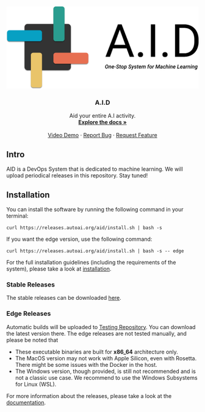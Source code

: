 <!-- PROJECT LOGO -->
<br />
<p align="center">
  <a href="https://github.com/autoai-org/aid">
    <img src="assets/logo_transparent.png" alt="Logo" width="540">
  </a>

  <h3 align="center">A.I.D</h3>

  <p align="center">
    Aid your entire A.I activity.
    <br />
    <a href="https://aid.autoai.org"><strong>Explore the docs »</strong></a>
    <br />
    <br />
    <a href="https://www.youtube.com/watch?v=0TU28hkx7KE">Video Demo</a>
    ·
    <a href="https://github.com/autoai-org/aid/issues">Report Bug</a>
    ·
    <a href="https://github.com/autoai-org/aid/issues">Request Feature</a>
  </p>
</p>

## Intro

AID is a DevOps System that is dedicated to machine learning. We will upload periodical releases in this repository. Stay tuned!

## Installation

You can install the software by running the following command in your terminal:

```
curl https://releases.autoai.org/aid/install.sh | bash -s
```

If you want the edge version, use the following command:

```
curl https://releases.autoai.org/aid/install.sh | bash -s -- edge
```

For the full installation guidelines (including the requirements of the system), please take a look at [installation](https://aid.autoai.org/docs/getting-started/installation).

### Stable Releases

The stable releases can be downloaded [here](https://github.com/eth-library-lab/aid-releases/releases).

### Edge Releases

Automatic builds will be uploaded to [Testing Repository](https://releases.autoai.org/aid/components/cmd/tui/). You can download the latest version there. The edge releases are not tested manually, and please be noted that

* These executable binaries are built for **x86_64** architecture only.
* The MacOS version may not work with Apple Silicon, even with Rosetta. There might be some issues with the Docker in the host.
* The Windows version, though provided, is still not recommended and is not a classic use case. We recommend to use the Windows Subsystems for Linux (WSL).

For more information about the releases, please take a look at the [documentation](https://aid.autoai.org/docs/pages/releases).